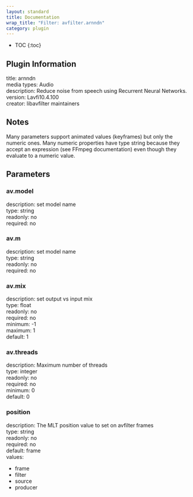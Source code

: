```yaml
---
layout: standard
title: Documentation
wrap_title: "Filter: avfilter.arnndn"
category: plugin
---
```

* TOC
{:toc}

## Plugin Information

title: arnndn  
media types:
Audio  
description: Reduce noise from speech using Recurrent Neural Networks.  
version: Lavfi10.4.100  
creator: libavfilter maintainers  

## Notes

Many parameters support animated values (keyframes) but only the numeric ones. Many numeric properties have type string because they accept an expression (see FFmpeg documentation) even though they evaluate to a numeric value.

## Parameters

### av.model

  
description:
set model name  
type: string  
readonly: no  
required: no  

### av.m

  
description:
set model name  
type: string  
readonly: no  
required: no  

### av.mix

  
description:
set output vs input mix  
type: float  
readonly: no  
required: no  
minimum: -1  
maximum: 1  
default: 1  

### av.threads

  
description:
Maximum number of threads  
type: integer  
readonly: no  
required: no  
minimum: 0  
default: 0  

### position

  
description:
The MLT position value to set on avfilter frames  
type: string  
readonly: no  
required: no  
default: frame  
values:  

* frame
* filter
* source
* producer

